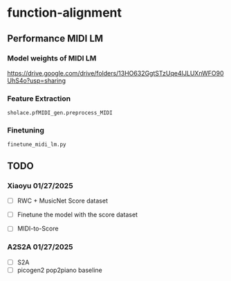 # function-alignment


## Performance MIDI LM
### Model weights of MIDI LM
https://drive.google.com/drive/folders/13HO632GgtSTzUqe4IJLUXnWFO90UhS4o?usp=sharing


### Feature Extraction
`sholace.pfMIDI_gen.preprocess_MIDI`

### Finetuning
`finetune_midi_lm.py`


## TODO
### Xiaoyu 01/27/2025

- [ ] RWC + MusicNet Score dataset
- [ ] Finetune the model with the score dataset
- [ ] MIDI-to-Score


### A2S2A 01/27/2025

- [ ] S2A
- [ ] picogen2 pop2piano baseline